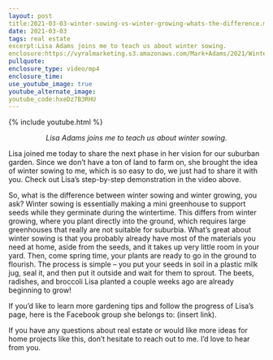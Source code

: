 ```yaml
---
layout: post
title:2021-03-03-winter-sowing-vs-winter-growing-whats-the-difference.md
date: 2021-03-03
tags: real estate
excerpt:Lisa Adams joins me to teach us about winter sowing.
enclosure:https://vyralmarketing.s3.amazonaws.com/Mark+Adams/2021/Winter+Sowing+in+10+Easy+Steps+(1).mp4
pullquote:
enclosure_type: video/mp4
enclosure_time:
use_youtube_image: true
youtube_alternate_image:
youtube_code:hxeDz7B3RHU
---
```

{% include youtube.html %}

<center><em>Lisa Adams joins me to teach us about winter sowing.</em></center>

 Lisa joined me today to share the next phase in her vision for our suburban garden. Since we don’t have a ton of land to farm on, she brought the idea of winter sowing to me, which is so easy to do, we just had to share it with you. Check out Lisa’s step-by-step demonstration in the video above.
 

So, what is the difference between winter sowing and winter growing, you ask? Winter sowing is essentially making a mini greenhouse to support seeds while they germinate during the wintertime. This differs from winter growing, where you plant directly into the ground, which requires large greenhouses that really are not suitable for suburbia. What’s great about winter sowing is that you probably already have most of the materials you need at home, aside from the seeds, and it takes up very little room in your yard. Then, come spring time, your plants are ready to go in the ground to flourish. The process is simple – you put your seeds in soil in a plastic milk jug, seal it, and then put it outside and wait for them to sprout. The beets, radishes, and broccoli Lisa planted a couple weeks ago are already beginning to grow!

 

If you’d like to learn more gardening tips and follow the progress of Lisa’s page, here is the Facebook group she belongs to: (insert link).

 

If you have any questions about real estate or would like more ideas for home projects like this, don’t hesitate to reach out to me. I’d love to hear from you.

